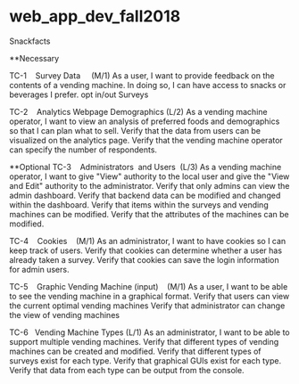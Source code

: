 # web_app_dev_fall2018

Snackfacts 

<User Story>
**Necessary

TC-1    Survey Data     (M/1)
As a user, I want to provide feedback on the contents of a vending machine. In doing so, I can have access to snacks or beverages I prefer.
opt in/out Surveys

TC-2    Analytics Webpage Demographics (L/2)
As a vending machine operator, I want to view an analysis of preferred foods and demographics so that I can plan what to sell.
Verify that the data from users can be visualized on the analytics page.
Verify that the vending machine operator can specify the number of respondents.

**Optional
TC-3    Administrators  and Users  (L/3)
As a vending machine operator, I want to give "View" authority to the local user and give the "View and Edit" authority to the administrator.
Verify that only admins can view the admin dashboard.
Verify that backend data can be modified and changed within the dashboard.
Verify that items within the surveys and vending machines can be modified.
Verify that the attributes of the machines can be modified.

TC-4    Cookies    (M/1)
As an administrator, I want to have cookies so I can keep track of users.
Verify that cookies can determine whether a user has already taken a survey.
Verify that cookies can save the login information for admin users.

TC-5    Graphic Vending Machine (input)    (M/1)
As a user, I want to be able to see the vending machine in a graphical format.
Verify that users can view the current optimal vending machines
Verify that administrator can change the view of vending machines

TC-6   Vending Machine Types (L/1)
As an administrator, I want to be able to support multiple vending machines.
Verify that different types of vending machines can be created and modified.
Verify that different types of surveys exist for each type.
Verify that graphical GUIs exist for each type.
Verify that data from each type can be output from the console.


